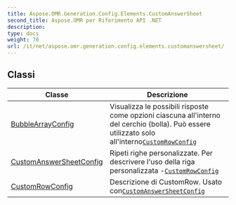 ```yaml
---
title: Aspose.OMR.Generation.Config.Elements.CustomAnswerSheet
second_title: Aspose.OMR per Riferimento API .NET
description: 
type: docs
weight: 70
url: /it/net/aspose.omr.generation.config.elements.customanswersheet/
---
```



## Classi

| Classe | Descrizione |
| --- | --- |
| [BubbleArrayConfig](./bubblearrayconfig/) | Visualizza le possibili risposte come opzioni ciascuna all'interno del cerchio (bolla). Può essere utilizzato solo all'interno[`CustomRowConfig`](../aspose.omr.generation.config.elements.customanswersheet/customrowconfig/) |
| [CustomAnswerSheetConfig](./customanswersheetconfig/) | Ripeti righe personalizzate. Per descrivere l'uso della riga personalizzata -[`CustomRowConfig`](../aspose.omr.generation.config.elements.customanswersheet/customrowconfig/) |
| [CustomRowConfig](./customrowconfig/) | Descrizione di CustomRow. Usato con[`CustomAnswerSheetConfig`](../aspose.omr.generation.config.elements.customanswersheet/customanswersheetconfig/) |



